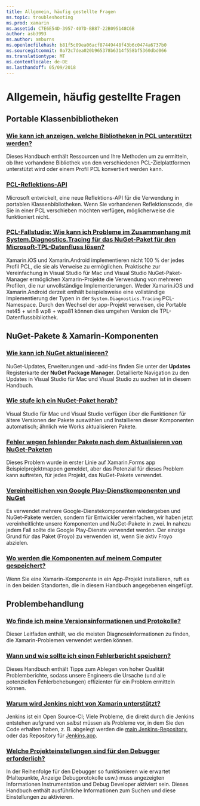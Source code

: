 ```yaml
---
title: Allgemein, häufig gestellte Fragen
ms.topic: troubleshooting
ms.prod: xamarin
ms.assetid: C7E6E54D-3957-407D-BB87-22B095148C6B
author: asb3993
ms.author: amburns
ms.openlocfilehash: b81f5c09ea06acf87449448f43b6c0474a6737b0
ms.sourcegitcommit: 0a72c7dea020b965378b6314f558bf5360dbd066
ms.translationtype: MT
ms.contentlocale: de-DE
ms.lasthandoff: 05/09/2018
---
```

# <a name="general-frequently-asked-questions"></a>Allgemein, häufig gestellte Fragen

## <a name="portable-class-libraries"></a>Portable Klassenbibliotheken
### <a name="how-can-i-view-what-libraries-are-supported-in-a-pclpcl-support-librariesmd"></a>[Wie kann ich anzeigen, welche Bibliotheken in PCL unterstützt werden?](pcl-support-libraries.md)
Dieses Handbuch enthält Ressourcen und Ihre Methoden um zu ermitteln, ob Ihre vorhandene Bibliothek von den verschiedenen PCL-Zielplattformen unterstützt wird oder einem Profil PCL konvertiert werden kann.

### <a name="pcl-reflection-apipcl-reflectionmd"></a>[PCL-Reflektions-API](pcl-reflection.md)
Microsoft entwickelt, eine neue Reflektions-API für die Verwendung in portablen Klassenbibliotheken. Wenn Sie vorhandenen Reflektionscode, die Sie in einer PCL verschieben möchten verfügen, möglicherweise die funktioniert nicht.

### <a name="pcl-case-study-how-can-i-resolve-problems-related-to-systemdiagnosticstracing-for-the-microsoft-tpl-dataflow-nuget-packagepcl-case-studymd"></a>[PCL-Fallstudie: Wie kann ich Probleme im Zusammenhang mit System.Diagnostics.Tracing für das NuGet-Paket für den Microsoft-TPL-Datenfluss lösen?](pcl-case-study.md)
Xamarin.iOS und Xamarin.Android implementieren nicht 100 % der jedes Profil PCL, die sie als Verweise zu ermöglichen. Praktische zur Vereinfachung in Visual Studio für Mac und Visual Studio NuGet-Paket-Manager ermöglichen Xamarin-Projekte die Verwendung von mehreren Profilen, die nur unvollständige Implementierungen. Weder Xamarin.iOS und Xamarin.Android derzeit enthält beispielsweise eine vollständige Implementierung der Typen in der `System.Diagnostics.Tracing` PCL-Namespace. Durch den Wechsel der app-Projekt verweisen, die Portable net45 + win8 wp8 + wpa81 können dies umgehen Version die TPL-Datenflussbibliothek.

## <a name="nuget-packages--xamarin-components"></a>NuGet-Pakete & Xamarin-Komponenten
### <a name="how-can-i-update-nugetnuget-updatemd"></a>[Wie kann ich NuGet aktualisieren?](nuget-update.md)
NuGet-Updates, Erweiterungen und -add-ins finden Sie unter der **Updates** Registerkarte der **NuGet Package Manager**. Detaillierte Navigation zu den Updates in Visual Studio für Mac und Visual Studio zu suchen ist in diesem Handbuch.

### <a name="how-do-i-downgrade-a-nuget-packagenuget-package-downgrademd"></a>[Wie stufe ich ein NuGet-Paket herab?](nuget-package-downgrade.md)
Visual Studio für Mac und Visual Studio verfügen über die Funktionen für ältere Versionen der Pakete auswählen und Installieren dieser Komponenten automatisch; ähnlich wie Works aktualisieren Pakete.

### <a name="missing-packages-error-after-updating-nuget-packagesnuget-packages-missingmd"></a>[Fehler wegen fehlender Pakete nach dem Aktualisieren von NuGet-Paketen](nuget-packages-missing.md)
Dieses Problem wurde in erster Linie auf Xamarin.Forms app Beispielprojektmappen gemeldet, aber das Potenzial für dieses Problem kann auftreten, für jedes Projekt, das NuGet-Pakete verwendet.

### <a name="unifying-google-play-services-components-and-nugetgps-components-nugetmd"></a>[Vereinheitlichen von Google Play-Dienstkomponenten und NuGet](gps-components-nuget.md)
Es verwendet mehrere Google-Dienstekomponenten wiedergeben und NuGet-Pakete werden, sondern für Entwickler vereinfachen, wir haben jetzt vereinheitlichte unsere Komponenten und NuGet-Pakete in zwei. In nahezu jedem Fall sollte die Google Play-Dienste verwendet werden. Der einzige Grund für das Paket (Froyo) zu verwenden ist, wenn Sie aktiv Froyo abzielen.

### <a name="where-are-the-components-stored-on-my-machinecomponent-storagemd"></a>[Wo werden die Komponenten auf meinem Computer gespeichert?](component-storage.md)
Wenn Sie eine Xamarin-Komponente in ein App-Projekt installieren, ruft es in den beiden Standorten, die in diesem Handbuch angegebenen eingefügt.


## <a name="troubleshooting"></a>Problembehandlung
### <a name="where-can-i-find-my-version-information-and-logsversion-logsmd"></a>[Wo finde ich meine Versionsinformationen und Protokolle?](version-logs.md)
Dieser Leitfaden enthält, wo die meisten Diagnoseinformationen zu finden, die Xamarin-Problemen verwendet werden können.

### <a name="when-and-how-should-i-file-a-bug-reporthowto-file-bugmd"></a>[Wann und wie sollte ich einen Fehlerbericht speichern?](howto-file-bug.md)
Dieses Handbuch enthält Tipps zum Ablegen von hoher Qualität Problemberichte, sodass unsere Engineers die Ursache (und alle potenziellen Fehlerbehebungen) effizienter für ein Problem ermitteln können.

### <a name="why-isnt-jenkins-supported-by-xamarinxamarin-jenkinsmd"></a>[Warum wird Jenkins nicht von Xamarin unterstützt?](xamarin-jenkins.md)
Jenkins ist ein Open Source-CI; Viele Probleme, die direkt durch die Jenkins entstehen aufgrund von *selbst* müssen als Probleme vor, in dem Sie den Code erhalten haben, z. B. abgelegt werden die [main Jenkins-Repository](https://github.com/jenkinsci/jenkins), oder das Repository für [ Jenkins.app](https://github.com/stisti/jenkins-app).

### <a name="what-project-settings-are-required-for-the-debuggerdebugger-settingsmd"></a>[Welche Projekteinstellungen sind für den Debugger erforderlich?](debugger-settings.md)
In der Reihenfolge für den Debugger so funktionieren wie erwartet (Haltepunkte, Anzeige Debugprotokolle usw.) muss angezeigten Informationen Instrumentation und Debug Developer aktiviert sein. Dieses Handbuch enthält ausführliche Informationen zum Suchen und diese Einstellungen zu aktivieren.


